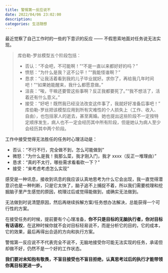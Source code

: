 ```yaml
---
title: 警惕第一反应说不
date: 2022/04/06 23:02:00
description:
categories: 生活随想
---
```


最近觉察了自己工作时的一些的下意识的反应 —— 不假思索地面对任务说无法实现。

> 库伯勒-罗丝模型五个阶段包括：
>
> - 否认：“不会吧，不可能啊！”“不是一直以来都好好的吗？”
> - 愤怒：“为什么是我？这不公平！”“我能怪谁啊？”
> - 恳求：“让我活着看到我的儿子毕业就好。求你了，再给我几年时间吧！”“如果她能醒来，我什么都愿意做。”
> - 沮丧：“唉，干嘛还要管这些事啊？反正我都要死了。”“我不想活了，活着还有什么意义。”
> - 接受：“好吧！既然我已经没法改变这件事了，我就好好准备后事吧！”
>   库伯勒-罗丝把该模型应用到所有灾难性的个人损失上（工作、收入、自由），也包括家人的逝去，甚至离婚。她也提出这些阶段不一定按特定顺序发生，病人也不一定会经历其中所有阶段，但是她认为病人至少会经历其中两个阶段。

工作中接受觉得无法胜任的任务时心理活动是：

- 否认：“不行不行，完全做不到，怎么可能做到”
- 微怒：“为什么是我！我那么菜，我才刚入门，我才 xxxx（反正一堆理由）”
- 恳求：“真的不太行，哪些需求看看砍一下？”
- 接受：“来考虑考虑怎么实现”

感受是一种讯息，接收到讯息的我应该认真地思考为什么它会出现，我一直觉得潜意识也是一种判断，只是它太快了，脑子追不上捕捉不着，所以我们需要梳理和挖掘脑子里产生感觉的原因，梳理过后或觉得能做到，或确实无法做到。

无法做到时说清楚原因，然后再继续拆解方案/任务想办法解决，总能获得一个可行性的方案。

在接受任务的时候，提前要有个心理准备，**你不只是目标的无脑执行者，你对目标有话语权**，在这种时候你就不会对目标轻易说不，而是分析它的目的，它的成本，它的效果，最后再得出合适的方向和执行方案。

警惕第一反应说不不代表完全不说不，无脑地接受你可能无法实现的任务，承诺但却做不好，仍然不是一个好的工作状态。

**我们要对未知抱有敬畏，不盲目接受也不盲目拒绝，认真思考过后的执行才能带领你离目标更进一步。**
